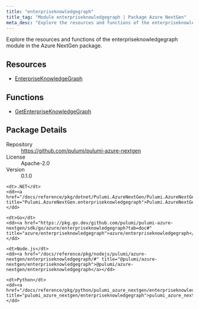 ```yaml
---
title: "enterpriseknowledgegraph"
title_tag: "Module enterpriseknowledgegraph | Package Azure NextGen"
meta_desc: "Explore the resources and functions of the enterpriseknowledgegraph module in the Azure NextGen package."
---
```


<!-- WARNING: this file was generated by Pulumi Docs Generator. -->
<!-- Do not edit by hand unless you're certain you know what you are doing! -->

Explore the resources and functions of the enterpriseknowledgegraph module in the Azure NextGen package.

<h2 id="resources">Resources</h2>
<ul class="api">
    <li><a href="enterpriseknowledgegraph" title="EnterpriseKnowledgeGraph"><span class="symbol resource"></span>EnterpriseKnowledgeGraph</a></li>
</ul>

<h2 id="functions">Functions</h2>
<ul class="api">
    <li><a href="getenterpriseknowledgegraph" title="GetEnterpriseKnowledgeGraph"><span class="symbol function"></span>GetEnterpriseKnowledgeGraph</a></li>
</ul>

<h2 id="package-details">Package Details</h2>
<dl class="package-details">
	<dt>Repository</dt>
	<dd><a href="https://github.com/pulumi/pulumi-azure-nextgen">https://github.com/pulumi/pulumi-azure-nextgen</a></dd>
	<dt>License</dt>
	<dd>Apache-2.0</dd>
	<dt>Version</dt>
	<dd>0.1.0</dd>
</dl>



<dl class="tabular">

    <dt>.NET</dt>
    <dd><a href="/docs/reference/pkg/dotnet/Pulumi.AzureNextGen/Pulumi.AzureNextGen.enterpriseknowledgegraph.html" title="Pulumi.AzureNextGen.enterpriseknowledgegraph">Pulumi.AzureNextGen.enterpriseknowledgegraph</a></dd>

    <dt>Go</dt>
    <dd><a href="https://pkg.go.dev/github.com/pulumi/pulumi-azure-nextgen/sdk/go/azure/enterpriseknowledgegraph?tab=doc#" title="azure/enterpriseknowledgegraph">azure/enterpriseknowledgegraph</a></dd>

    <dt>Node.js</dt>
    <dd><a href="/docs/reference/pkg/nodejs/pulumi/azure-nextgen/enterpriseknowledgegraph/#" title="@pulumi/azure-nextgen/enterpriseknowledgegraph">@pulumi/azure-nextgen/enterpriseknowledgegraph</a></dd>

    <dt>Python</dt>
    <dd><a href="/docs/reference/pkg/python/pulumi_azure_nextgen/enterpriseknowledgegraph" title="pulumi_azure_nextgen/enterpriseknowledgegraph">pulumi_azure_nextgen/enterpriseknowledgegraph</a></dd>

</dl>

